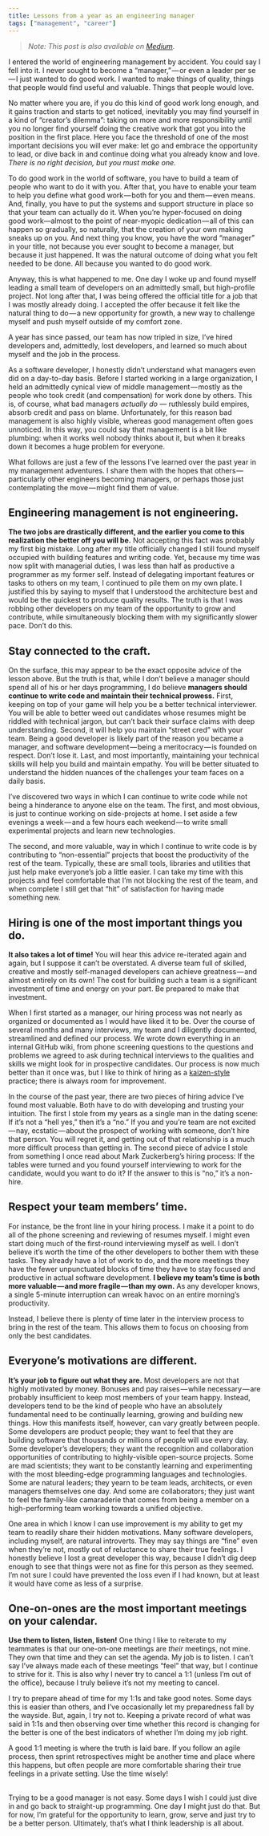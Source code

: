 ```yaml
---
title: Lessons from a year as an engineering manager
tags: ["management", "career"]
---
```

<blockquote><p><em>Note: This post is also available on <a href="https://medium.com/@svoisen/lessons-from-a-year-as-an-engineering-manager-871df4a762f">Medium</a>.</em></p></blockquote>

<p>I entered the world of engineering management by accident. You could say I fell into it. I never sought to become a “manager,” — or even a leader per se — I just wanted to do good work. I wanted to make things of quality, things that people would find useful and valuable. Things that people would love.</p>

<p>No matter where you are, if you do this kind of good work long enough, and it gains traction and starts to get noticed, inevitably you may find yourself in a kind of “creator’s dilemma”: taking on more and more responsibility until you no longer find yourself doing the creative work that got you into the position in the first place. Here you face the threshold of one of the most important decisions you will ever make: let go and embrace the opportunity to lead, or dive back in and continue doing what you already know and love. <em>There is no right decision, but you must make one.</em></p>

<p>To do good work in the world of software, you have to build a team of people who want to do it with you. After that, you have to enable your team to help you define what good work — both for you and them — even means. And, finally, you have to put the systems and support structure in place so that your team can actually do it. When you’re hyper-focused on doing good work—almost to the point of near-myopic dedication — all of this can happen so gradually, so naturally, that the creation of your own making sneaks up on you. And next thing you know, you have the word “manager” in your title, not because you ever sought to become a manager, but because it just happened. It was the natural outcome of doing what you felt needed to be done. All because you wanted to do good work.</p>

<p>Anyway, this is what happened to me. One day I woke up and found myself leading a small team of developers on an admittedly small, but high-profile project. Not long after that, I was being offered the official title for a job that I was mostly already doing. I accepted the offer because it felt like the natural thing to do — a new opportunity for growth, a new way to challenge myself and push myself outside of my comfort zone.</p>

<p>A year has since passed, our team has now tripled in size, I’ve hired developers and, admittedly, lost developers, and learned so much about myself and the job in the process.</p>

<p>As a software developer, I honestly didn’t understand what managers even did on a day-to-day basis. Before I started working in a large organization, I held an admittedly cynical view of middle management — mostly as the people who took credit (and compensation) for work done by others. This is, of course, what bad managers <em>actually do</em> — ruthlessly build empires, absorb credit and pass on blame. Unfortunately, for this reason bad management is also highly visible, whereas good management often goes unnoticed. In this way, you could say that management is a bit like plumbing: when it works well nobody thinks about it, but when it breaks down it becomes a huge problem for everyone.</p>

<p>What follows are just a few of the lessons I’ve learned over the past year in my management adventures. I share them with the hopes that others — particularly other engineers becoming managers, or perhaps those just contemplating the move — might find them of value.</p>

<h2>Engineering management is not engineering.</h2>

<p><strong>The two jobs are drastically different, and the earlier you come to this realization the better off you will be.</strong> Not accepting this fact was probably my first big mistake. Long after my title officially changed I still found myself occupied with building features and writing code. Yet, because my time was now split with managerial duties, I was less than half as productive a programmer as my former self. Instead of delegating important features or tasks to others on my team, I continued to pile them on my own plate. I justified this by saying to myself that I understood the architecture best and would be the quickest to produce quality results. The truth is that I was robbing other developers on my team of the opportunity to grow and contribute, while simultaneously blocking them with my significantly slower pace. Don’t do this.</p>

<h2>Stay connected to the craft. </h2>

<p>On the surface, this may appear to be the exact opposite advice of the lesson above. But the truth is that, while I don’t believe a manager should spend all of his or her days programming, I do believe <strong>managers should continue to write code and maintain their technical prowess.</strong> First, keeping on top of your game will help you be a better technical interviewer. You will be able to better weed out candidates whose resumes might be riddled with technical jargon, but can’t back their surface claims with deep understanding. Second, it will help you maintain “street cred” with your team. Being a good developer is likely part of the reason you became a manager, and software development — being a meritocracy — is founded on respect. Don’t lose it. Last, and most importantly, maintaining your technical skills will help you build and maintain empathy. You will be better situated to understand the hidden nuances of the challenges your team faces on a daily basis.</p>

<p>I’ve discovered two ways in which I can continue to write code while not being a hinderance to anyone else on the team. The first, and most obvious, is just to continue working on side-projects at home. I set aside a few evenings a week — and a few hours each weekend — to write small experimental projects and learn new technologies.</p>

<p>The second, and more valuable, way in which I continue to write code is by contributing to “non-essential” projects that boost the productivity of the rest of the team. Typically, these are small tools, libraries and utilities that just help make everyone’s job a little easier. I can take my time with this projects and feel comfortable that I’m not blocking the rest of the team, and when complete I still get that “hit” of satisfaction for having made something new.</p>

<h2>Hiring is one of the most important things you do.</h2>

<p><strong>It also takes a lot of time!</strong> You will hear this advice re-iterated again and again, but I suppose it can’t be overstated. A diverse team full of skilled, creative and mostly self-managed developers can achieve greatness — and almost entirely on its own! The cost for building such a team is a significant investment of time and energy on your part. Be prepared to make that investment.</p>

<p>When I first started as a manager, our hiring process was not nearly as organized or documented as I would have liked it to be. Over the course of several months and many interviews, my team and I diligently documented, streamlined and defined our process. We wrote down everything in an internal GitHub wiki, from phone screening questions to the questions and problems we agreed to ask during technical interviews to the qualities and skills we might look for in prospective candidates. Our process is now much better than it once was, but I like to think of hiring as a <a href="https://en.wikipedia.org/wiki/Kaizen">kaizen-style</a> practice; there is always room for improvement.</p>

<p>In the course of the past year, there are two pieces of hiring advice I’ve found most valuable. Both have to do with developing and trusting your intuition. The first I stole from my years as a single man in the dating scene: If it’s not a “hell yes,” then it’s a “no.” If you and you’re team are not excited — nay, ecstatic — about the prospect of working with someone, don’t hire that person. You will regret it, and getting out of that relationship is a much more difficult process than getting in. The second piece of advice I stole from something I once read about Mark Zuckerberg’s hiring process: If the tables were turned and you found yourself interviewing to work for the candidate, would you want to do it? If the answer to this is “no,” it’s a non-hire.</p>

<h2>Respect your team members’ time. </h2>

<p>For instance, be the front line in your hiring process. I make it a point to do all of the phone screening and reviewing of resumes myself. I might even start doing much of the first-round interviewing myself as well. I don’t believe it’s worth the time of the other developers to bother them with these tasks. They already have a lot of work to do, and the more meetings they have the fewer unpunctuated blocks of time they have to stay focused and productive in actual software development. <strong>I believe my team’s time is both more valuable — and more fragile — than my own.</strong> As any developer knows, a single 5-minute interruption can wreak havoc on an entire morning’s productivity.</p>

<p>Instead, I believe there is plenty of time later in the interview process to bring in the rest of the team. This allows them to focus on choosing from only the best candidates.</p>

<h2>Everyone’s motivations are different. </h2>

<p><strong>It’s your job to figure out what they are.</strong> Most developers are not that highly motivated by money. Bonuses and pay raises — while necessary — are probably insufficient to keep most members of your team happy. Instead, developers tend to be the kind of people who have an absolutely fundamental need to be continually learning, growing and building new things. How this manifests itself, however, can vary greatly between people. Some developers are product people; they want to feel that they are building software that thousands or millions of people will use every day. Some developer’s developers; they want the recognition and collaboration opportunities of contributing to highly-visible open-source projects. Some are mad scientists; they want to be constantly learning and experimenting with the most bleeding-edge programming languages and technologies. Some are natural leaders; they yearn to be team leads, architects, or even managers themselves one day. And some are collaborators; they just want to feel the family-like camaraderie that comes from being a member on a high-performing team working towards a unified objective.</p>

<p>One area in which I know I can use improvement is my ability to get my team to readily share their hidden motivations. Many software developers, including myself, are natural introverts. They may say things are “fine” even when they’re not, mostly out of reluctance to share their true feelings. I honestly believe I lost a great developer this way, because I didn’t dig deep enough to see that things were not as fine for this person as they seemed. I’m not sure I could have prevented the loss even if I had known, but at least it would have come as less of a surprise.</p>

<h2>One-on-ones are the most important meetings on your calendar. </h2>

<p><strong>Use them to listen, listen, listen!</strong> One thing I like to reiterate to my teammates is that our one-on-one meetings are <em>their</em> meetings, not mine. They own that time and they can set the agenda. My job is to listen. I can’t say I’ve always made each of these meetings “feel” that way, but I continue to strive for it. This is also why I never try to cancel a 1:1 (unless I’m out of the office), because I truly believe it’s not my meeting to cancel.</p>

<p>I try to prepare ahead of time for my 1:1s and take good notes. Some days this is easier than others, and I’ve occasionally let my preparedness fall by the wayside. But, again, I try not to. Keeping a private record of what was said in 1:1s and then observing over time whether this record is changing for the better is one of the best indicators of whether I’m doing my job right.</p>

<p>A good 1:1 meeting is where the truth is laid bare. If you follow an agile process, then sprint retrospectives might be another time and place where this happens, but often people are more comfortable sharing their true feelings in a private setting. Use the time wisely!</p>

<p><br />
Trying to be a good manager is not easy. Some days I wish I could just dive in and go back to straight-up programming. One day I might just do that. But for now, I’m grateful for the opportunity to learn, grow, serve and just try to be a better person. Ultimately, that’s what I think leadership is all about.</p>
